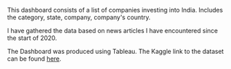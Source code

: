 This dashboard consists of a list of companies investing into India. Includes the category, state, company, company's country.

I have gathered the data based on news articles I have encountered since the start of 2020.

The Dashboard was produced using Tableau. The Kaggle link to the dataset can be found [here](https://www.kaggle.com/virajkulkarni952/investments-into-india).

